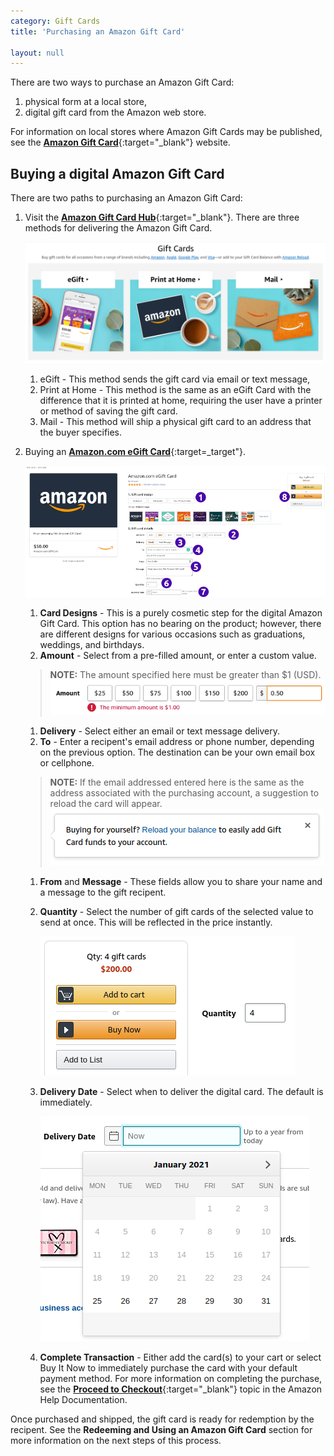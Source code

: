 ```yaml
---
category: Gift Cards
title: 'Purchasing an Amazon Gift Card'

layout: null
---
```


There are two ways to purchase an Amazon Gift Card:  
1. physical form at a local store,  
1. digital gift card from the Amazon web store.

For information on local stores where Amazon Gift Cards may be published, see the [**Amazon Gift Card**](https://www.amazon.com/b/?node=13582391011){:target="_blank"} website.

## Buying a digital Amazon Gift Card

There are two paths to purchasing an Amazon Gift Card:
1. Visit the [**Amazon Gift Card Hub**](https://www.amazon.com/gift-cards/b?ie=UTF8&node=2238192011){:target="_blank"}. There are three methods for delivering the Amazon Gift Card. 
    
    ![Amazon Gift Card Hub](gifthub-1.png)  
    
    1. eGift - This method sends the gift card via email or text message, 
    1. Print at Home - This method is the same as an eGift Card with the difference that it is printed at home, requiring the user have a printer or method of saving the gift card. 
    1. Mail - This method will ship a physical gift card to an address that the buyer specifies.  
      
1. Buying an [**Amazon.com eGift Card**](https://www.amazon.com/Amazon-Amazon-com-eGift-Cards/dp/BT00DC6QU4){:target=_target"}.  
        
    ![The Purchase Details Screen for an Amazon Gift Card](giftcard-purchase.png)
    
    1. **Card Designs** - This is a purely cosmetic step for the digital Amazon Gift Card. This option has no bearing on the product; however, there are different designs for various occasions such as graduations, weddings, and birthdays.
    1. **Amount** - Select from a pre-filled amount, or enter a custom value.
    > **NOTE:** The amount specified here must be greater than $1 (USD).   
    ![A minimum value warning displays for any values that are less than $1.00.](min-val.png)  
    1. **Delivery** - Select either an email or text message delivery.
    1. **To** - Enter a recipent's email address or phone number, depending on the previous option. The destination can be your own email box or cellphone. 
    > **NOTE:** If the email addressed entered here is the same as the address associated with the purchasing account, a suggestion to reload the card will appear.  
    ![Reloading the card is done from the Gift Card Hyb.](emailSelf.png)  
    1. **From** and **Message** - These fields allow you to share your name and a message to the gift recipent.
    1. **Quantity** - Select the number of gift cards of the selected value to send at once. This will be reflected in the price instantly.  
        
        ![The cart value multiplies per the quantity.](cartvalue.png)  

    1. **Delivery Date** - Select when to deliver the digital card. The default is immediately. 

        ![A calendar pops up to select a date to send the card.](selectAdate.png)  

    1. **Complete Transaction** - Either add the card(s) to your cart or select Buy It Now to immediately purchase the card with your default payment method. For more information on completing the purchase, see the [**Proceed to Checkout**](https://www.amazon.com/gp/help/customer/display.html/ref=help_search_1-1?ie=UTF8&nodeId=201889290&qid=1611635317&sr=1-1){:target="_blank"} topic in the Amazon Help Documentation.

Once purchased and shipped, the gift card is ready for redemption by the recipent. See the **Redeeming and Using an Amazon Gift Card** section for more information on the next steps of this process.